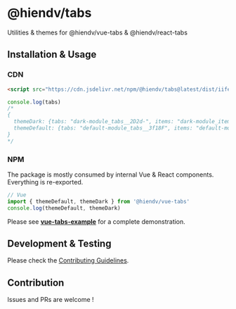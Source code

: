 # @hiendv/tabs
Utilities & themes for @hiendv/vue-tabs & @hiendv/react-tabs

## Installation & Usage
### CDN
```html
<script src="https://cdn.jsdelivr.net/npm/@hiendv/tabs@latest/dist/iife.js" crossorigin="anonymous"></script>
```
```js
console.log(tabs)
/*
{
  themeDark: {tabs: "dark-module_tabs__2D2d-", items: "dark-module_items__vLUYO", item: "dark-module_item__2t_72", item--active: "dark-module_item--active__2BwxE", panel: "dark-module_panel__3HSBq"},
  themeDefault: {tabs: "default-module_tabs__3f18F", items: "default-module_items__4cVRy", item: "default-module_item__2w-4Z", item--active: "default-module_item--active__3kx5I", panel: "default-module_panel__1onVq"}
}
*/
```

### NPM
The package is mostly consumed by internal Vue & React components. Everything is re-exported.
```js
// Vue
import { themeDefault, themeDark } from '@hiendv/vue-tabs'
console.log(themeDefault, themeDark)
```

Please see **[vue-tabs-example](/packages/vue-tabs-example)** for a complete demonstration.

## Development & Testing
Please check the [Contributing Guidelines](https://github.com/hiendv/tabs/blob/master/CONTRIBUTING.md).

## Contribution
Issues and PRs are welcome !
